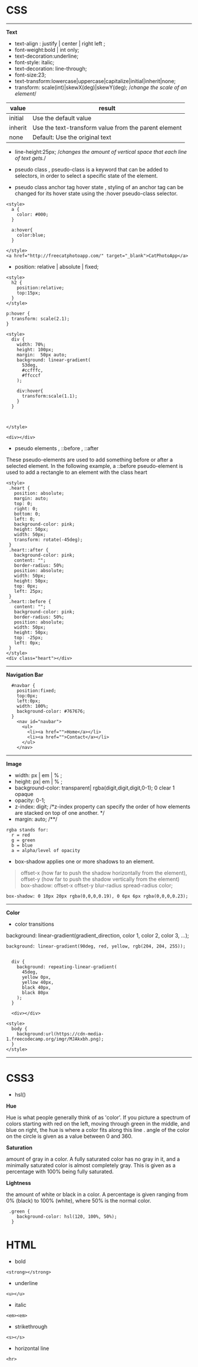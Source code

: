 # CSS

---
**Text**

* text-align : justify | center | right left ;
* font-weight:bold | int only;
* text-decoration:underline;
* font-style: italic;
* text-decoration: line-through;
* font-size:23;
* text-transform:lowercase|uppercase|capitalize|initial|inherit|none;
* transform: scale(int)|skewX(deg)|skewY(deg); /*change the scale of an element*/

|value|result|
|---|---|
|initial|Use the default value|
|inherit|Use the text-transform value from the parent element|
|none|Default: Use the original text|

* line-height:25px; /*changes the amount of vertical space that each line of text gets.*/
* pseudo class , pseudo-class is a keyword that can be added to selectors, in order to select a specific state of the element.

* pseudo class 
anchor tag hover state ,  styling of an anchor tag can be changed for its hover state using the :hover pseudo-class selector.
```
<style>
  a {
    color: #000;
  }

  a:hover{
    color:blue;
  }

</style>
<a href="http://freecatphotoapp.com/" target="_blank">CatPhotoApp</a>
```
* position: relative | absolute | fixed;

```
<style>
  h2 {  
    position:relative;
    top:15px;
  }
</style>
```

```
p:hover {
  transform: scale(2.1);
}

<style>
  div {
    width: 70%;
    height: 100px;
    margin:  50px auto;
    background: linear-gradient(
      53deg,
      #ccfffc,
      #ffcccf
    );

    div:hover{
      transform:scale(1.1);
    }
  }



</style>

<div></div>
```

* pseudo elements , ::before , ::after

 These pseudo-elements are used to add something before or after a selected element. In the following example, a ::before pseudo-element is used to add a rectangle to an element with the class heart

 ```
<style>
  .heart {
    position: absolute;
    margin: auto;
    top: 0;
    right: 0;
    bottom: 0;
    left: 0;
    background-color: pink;
    height: 50px;
    width: 50px;
    transform: rotate(-45deg);
  }
  .heart::after {
    background-color: pink;
    content: "";
    border-radius: 50%;
    position: absolute;
    width: 50px;
    height: 50px;
    top: 0px;
    left: 25px;
  }
  .heart::before {
    content: "";
    background-color: pink;
    border-radius: 50%;
    position: absolute;
    width: 50px;
    height: 50px;
    top: -25px;
    left: 0px;
  }
</style>
<div class="heart"></div>

 ```


---
**Navigation Bar**

```
  #navbar {
    position:fixed;
    top:0px;
    left:0px;
    width: 100%;
    background-color: #767676;
  }
    <nav id="navbar">
      <ul>
        <li><a href="">Home</a></li>
        <li><a href="">Contact</a></li>
      </ul>
    </nav>
```


---
**Image**

* width: px | em | % ;
* height: px| em | % ;
* background-color: transparent| rgba(digit,digit,digit,0-1); 0 clear 1 opaque
* opacity: 0-1;
* z-index: digit; /*z-index property can specify the order of how elements are stacked on top of one another. */
* margin: auto; /**/
```
rgba stands for:
  r = red
  g = green
  b = blue
  a = alpha/level of opacity
```

* box-shadow applies one or more shadows to an element.
> offset-x (how far to push the shadow horizontally from the element),
> offset-y (how far to push the shadow vertically from the element)
> box-shadow: offset-x offset-y blur-radius spread-radius color;

```
box-shadow: 0 10px 20px rgba(0,0,0,0.19), 0 6px 6px rgba(0,0,0,0.23);
```
---

**Color**

* color transitions

background: linear-gradient(gradient_direction, color 1, color 2, color 3, ...);

```
background: linear-gradient(90deg, red, yellow, rgb(204, 204, 255));


  div {
    background: repeating-linear-gradient(
      45deg,
      yellow 0px,
      yellow 40px,
      black 40px,
      black 80px
    );
  }

  <div></div>
```

```
<style>
  body {
    background:url(https://cdn-media-1.freecodecamp.org/imgr/MJAkxbh.png);
  }
</style>
```



---

# CSS3

* hsl()

**Hue**

Hue is what people generally think of as 'color'. If you picture a spectrum of colors starting with red on the left, moving through green in the middle, and blue on right, the hue is where a color fits along this line . angle of the color on the circle is given as a value between 0 and 360.

**Saturation**

 amount of gray in a color. A fully saturated color has no gray in it, and a minimally saturated color is almost completely gray. This is given as a percentage with 100% being fully saturated.

 **Lightness**

the amount of white or black in a color. A percentage is given ranging from 0% (black) to 100% (white), where 50% is the normal color.

```
 .green {
    background-color: hsl(120, 100%, 50%);
  }

```

# HTML

* bold 
```
<strong></strong>
```

* underline
```
<u></u>
```

* italic
```
<em><em>
```
* strikethrough
```
<s></s>
```

* horizontal line 
```
<hr>
```